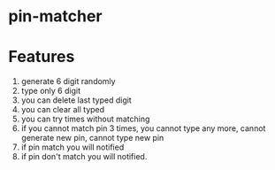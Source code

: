 # pin-matcher
# Features
1. generate 6 digit randomly
2. type only 6 digit
3. you can delete last typed digit
4. you can clear all typed
5. you can try times without matching
6. if you cannot match pin 3 times, you cannot type any more, cannot generate new pin, cannot type new pin
7. if pin match you will notified
8. if pin don't match you will notified.
